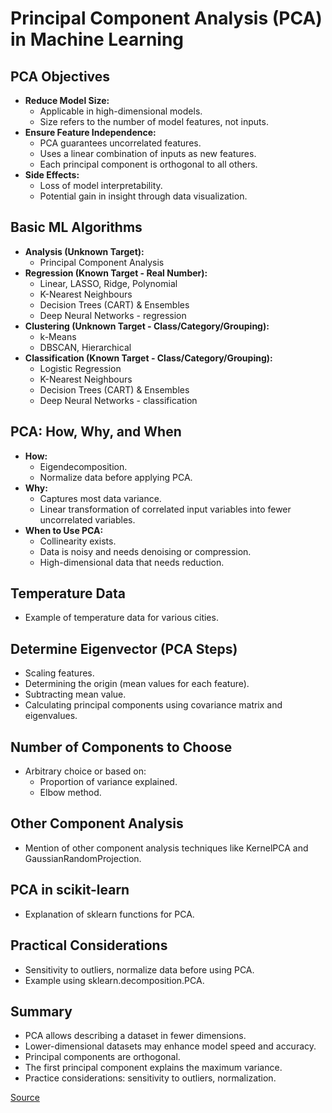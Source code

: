 # Principal Component Analysis (PCA) in Machine Learning

## PCA Objectives
- **Reduce Model Size:**
  - Applicable in high-dimensional models.
  - Size refers to the number of model features, not inputs.
- **Ensure Feature Independence:**
  - PCA guarantees uncorrelated features.
  - Uses a linear combination of inputs as new features.
  - Each principal component is orthogonal to all others.
- **Side Effects:**
  - Loss of model interpretability.
  - Potential gain in insight through data visualization.

## Basic ML Algorithms
- **Analysis (Unknown Target):**
  - Principal Component Analysis
- **Regression (Known Target - Real Number):**
  - Linear, LASSO, Ridge, Polynomial
  - K-Nearest Neighbours
  - Decision Trees (CART) & Ensembles
  - Deep Neural Networks - regression
- **Clustering (Unknown Target - Class/Category/Grouping):**
  - k-Means
  - DBSCAN, Hierarchical
- **Classification (Known Target - Class/Category/Grouping):**
  - Logistic Regression
  - K-Nearest Neighbours
  - Decision Trees (CART) & Ensembles
  - Deep Neural Networks - classification

## PCA: How, Why, and When
- **How:**
  - Eigendecomposition.
  - Normalize data before applying PCA.
- **Why:**
  - Captures most data variance.
  - Linear transformation of correlated input variables into fewer uncorrelated variables.
- **When to Use PCA:**
  - Collinearity exists.
  - Data is noisy and needs denoising or compression.
  - High-dimensional data that needs reduction.

## Temperature Data
- Example of temperature data for various cities.

## Determine Eigenvector (PCA Steps)
- Scaling features.
- Determining the origin (mean values for each feature).
- Subtracting mean value.
- Calculating principal components using covariance matrix and eigenvalues.

## Number of Components to Choose
- Arbitrary choice or based on:
  - Proportion of variance explained.
  - Elbow method.

## Other Component Analysis
- Mention of other component analysis techniques like KernelPCA and GaussianRandomProjection.

## PCA in scikit-learn
- Explanation of sklearn functions for PCA.

## Practical Considerations
- Sensitivity to outliers, normalize data before using PCA.
- Example using sklearn.decomposition.PCA.

## Summary
- PCA allows describing a dataset in fewer dimensions.
- Lower-dimensional datasets may enhance model speed and accuracy.
- Principal components are orthogonal.
- The first principal component explains the maximum variance.
- Practice considerations: sensitivity to outliers, normalization.

[Source](https://www.cgtrader.com/3d-models/science/other/glucose-molecular)
